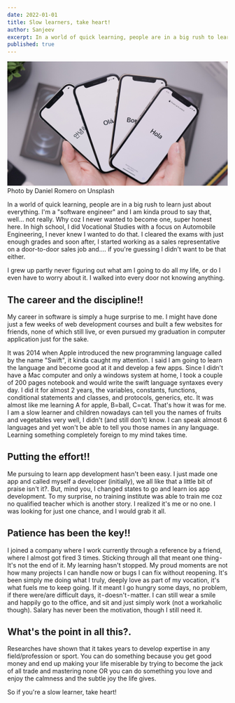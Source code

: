 ```yaml
---
date: 2022-01-01
title: Slow learners, take heart!
author: Sanjeev
excerpt: In a world of quick learning, people are in a big rush to learn just about everything.
published: true
---
```


![](/uploads/daniel-romero-73tFTwOrKPg-unsplash.jpg)
Photo by Daniel Romero on Unsplash

In a world of quick learning, people are in a big rush to learn just about everything.
I'm a "software engineer" and I am kinda proud to say that, well… not really. Why coz I never wanted to become one, super honest here. In high school, I did Vocational Studies with a focus on Automobile Engineering, I never knew I wanted to do that. I cleared the exams with just enough grades and soon after, I started working as a sales representative on a door-to-door sales job and…. if you're guessing I didn't want to be that either.

I grew up partly never figuring out what am I going to do all my life, or do I even have to worry about it. I walked into every door not knowing anything.

## The career and the discipline!!

My career in software is simply a huge surprise to me. I might have done just a few weeks of web development courses and built a few websites for friends, none of which still live, or even pursued my graduation in computer application just for the sake.

It was 2014 when Apple introduced the new programming language called by the name "Swift", it kinda caught my attention. I said I am going to learn the language and become good at it and develop a few apps. Since I didn't have a Mac computer and only a windows system at home, I took a couple of 200 pages notebook and would write the swift language syntaxes every day. I did it for almost 2 years, the variables, constants, functions, conditional statements and classes, and protocols, generics, etc. It was almost like me learning A for apple, B=ball, C=cat. That's how it was for me.
I am a slow learner and children nowadays can tell you the names of fruits and vegetables very well, I didn't (and still don't) know. I can speak almost 6 languages and yet won't be able to tell you those names in any language.
Learning something completely foreign to my mind takes time.

## Putting the effort!!

Me pursuing to learn app development hasn't been easy. I just made one app and called myself a developer (initially), we all like that a little bit of praise isn't it?. But, mind you, I changed states to go and learn ios app development. To my surprise, no training institute was able to train me coz no qualified teacher which is another story. I realized it's me or no one. I was looking for just one chance, and I would grab it all.

## Patience has been the key!!

I joined a company where I work currently through a reference by a friend, where I almost got fired 3 times. Sticking through all that meant one thing - It's not the end of it. My learning hasn't stopped. My proud moments are not how many projects I can handle now or bugs I can fix without reopening. It's been simply me doing what I truly, deeply love as part of my vocation, it's what fuels me to keep going. If it meant I go hungry some days, no problem, if there were/are difficult days, it - doesn't - matter. I can still wear a smile and happily go to the office, and sit and just simply work (not a workaholic though). Salary has never been the motivation, though I still need it.

## What's the point in all this?.

Researches have shown that it takes years to develop expertise in any field/profession or sport.
You can do something because you get good money and end up making your life miserable by trying to become the jack of all trade and mastering none OR you can do something you love and enjoy the calmness and the subtle joy the life gives.

So if you're a slow learner, take heart!
